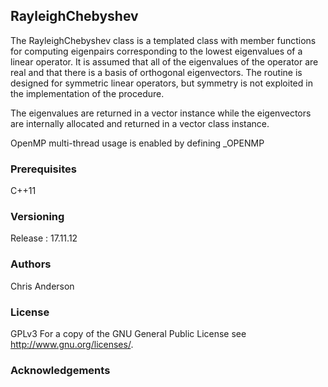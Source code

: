 ## RayleighChebyshev

The RayleighChebyshev class is a templated class with member functions for computing eigenpairs 
corresponding to the lowest eigenvalues of a linear operator. It is 
assumed that all of the eigenvalues of the operator are real and 
that there is a basis of orthogonal eigenvectors. The routine is designed
for symmetric linear operators, but symmetry is not exploited in
the implementation of the procedure.

The eigenvalues are returned in a vector<double>  instance
while the eigenvectors are internally allocated and returned in
a vector<Vtype> class instance.

OpenMP multi-thread usage is enabled by defining _OPENMP


   
### Prerequisites
C++11
### Versioning
Release : 17.11.12
### Authors
Chris Anderson
### License
GPLv3  For a copy of the GNU General Public License see <http://www.gnu.org/licenses/>.
### Acknowledgements

